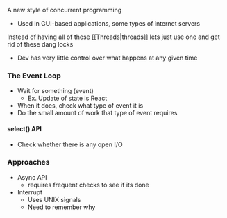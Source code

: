 A new style of concurrent programming
- Used in GUI-based applications, some types of internet servers

Instead of having all of these [[Threads|threads]] lets just use one and get rid of these dang locks
- Dev has very little control over what happens at any given time

### The Event Loop

- Wait for something (event)
	- Ex. Update of state is React
- When it does, check what type of event it is
- Do the small amount of work that type of event requires

#### select() API
- Check whether there is any open I/O

### Approaches

- Async API
	- requires frequent checks to see if its done
- Interrupt
	- Uses UNIX signals
	- Need to remember why 